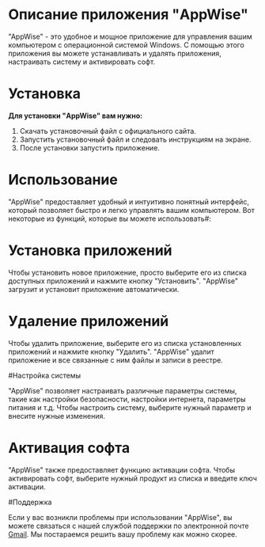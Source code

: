 __Описание приложения "AppWise"__
========================

"AppWise" - это удобное и мощное приложение для управления вашим компьютером с операционной системой Windows. С помощью этого приложения вы можете устанавливать и удалять приложения, настраивать систему и активировать софт.

# Установка

__Для установки "AppWise" вам нужно:__

1.	Скачать установочный файл с официального сайта.
2.	Запустить установочный файл и следовать инструкциям на экране.
3.	После установки запустить приложение.

# Использование

"AppWise" предоставляет удобный и интуитивно понятный интерфейс, который позволяет быстро и легко управлять вашим компьютером. Вот некоторые из функций, которые вы можете использовать#:

# Установка приложений

Чтобы установить новое приложение, просто выберите его из списка доступных приложений и нажмите кнопку "Установить". "AppWise" загрузит и установит приложение автоматически.

# Удаление приложений

Чтобы удалить приложение, выберите его из списка установленных приложений и нажмите кнопку "Удалить". "AppWise" удалит приложение и все связанные с ним файлы и записи в реестре.

#Настройка системы

"AppWise" позволяет настраивать различные параметры системы, такие как настройки безопасности, настройки интернета, параметры питания и т.д. Чтобы настроить систему, выберите нужный параметр и внесите нужные изменения.

# Активация софта

"AppWise" также предоставляет функцию активации софта. Чтобы активировать софт, выберите нужный продукт из списка и введите ключ активации.

#Поддержка

Если у вас возникли проблемы при использовании "AppWise", вы можете связаться с нашей службой поддержки по электронной почте [Gmail](mailto:rrarrk123@gmail.com). Мы постараемся решить вашу проблему как можно скорее.




